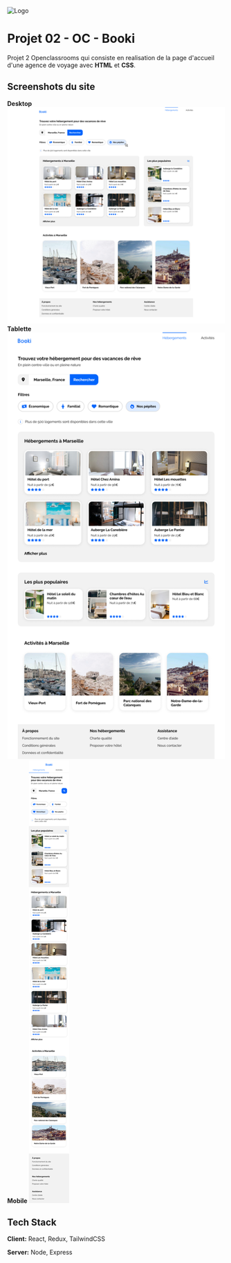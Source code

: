 
![Logo](https://raw.githubusercontent.com/Rostishkin/Projet02-HTML-CSS-Booki/main/images/logo/Booki.png)


# Projet 02 - OC - Booki 

Projet 2 Openclassrooms qui consiste en realisation de la page d'accueil d'une agence de voyage avec **HTML** et **CSS**.


## Screenshots du site
**Desktop**
![App Screenshot](https://raw.githubusercontent.com/Rostishkin/Projet02-HTML-CSS-Booki/7233e92067e10b5b414bdb1db10696aab44ad533/Large%20Desktop.png)
**Tablette**
![App Screenshot](https://github.com/Rostishkin/Projet02-HTML-CSS-Booki/blob/main/Tablette.png?raw=true)
**Mobile**
![App Screenshot](https://raw.githubusercontent.com/Rostishkin/Projet02-HTML-CSS-Booki/7233e92067e10b5b414bdb1db10696aab44ad533/Mobile.png)


## Tech Stack

**Client:** React, Redux, TailwindCSS

**Server:** Node, Express

